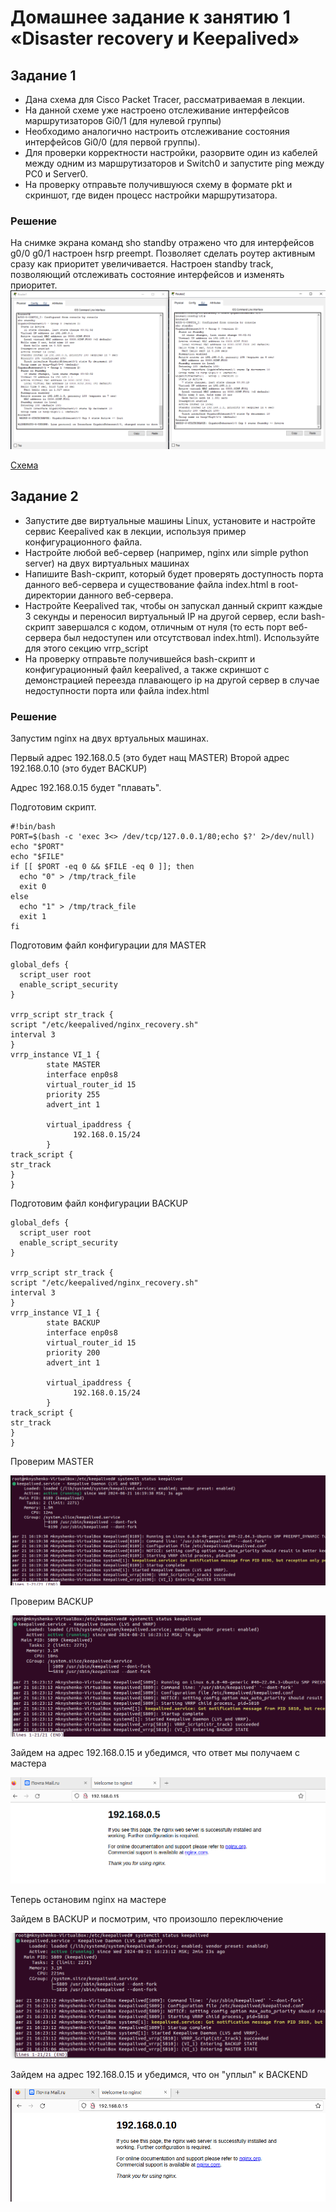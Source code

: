 # Домашнее задание к занятию 1 «Disaster recovery и Keepalived»
## Задание 1
* Дана схема для Cisco Packet Tracer, рассматриваемая в лекции.
* На данной схеме уже настроено отслеживание интерфейсов маршрутизаторов Gi0/1 (для нулевой группы)
* Необходимо аналогично настроить отслеживание состояния интерфейсов Gi0/0 (для первой группы).
* Для проверки корректности настройки, разорвите один из кабелей между одним из маршрутизаторов и Switch0 и запустите ping между PC0 и Server0.
* На проверку отправьте получившуюся схему в формате pkt и скриншот, где виден процесс настройки маршрутизатора.
### Решение
На снимке экрана команд sho standby отражено что для интерфейсов g0/0 g0/1 настроен hsrp preempt. Позволяет сделать роутер активным сразу как приоритет увеличивается.
Настроен standby track, позволяющий отслеживать состояние интерфейсов и изменять приоритет.
![cisco 1](task_1.PNG)

[Схема](task_1_cisco.pkt)

## Задание 2
* Запустите две виртуальные машины Linux, установите и настройте сервис Keepalived как в лекции, используя пример конфигурационного файла.
* Настройте любой веб-сервер (например, nginx или simple python server) на двух виртуальных машинах
* Напишите Bash-скрипт, который будет проверять доступность порта данного веб-сервера и существование файла index.html в root-директории данного веб-сервера.
* Настройте Keepalived так, чтобы он запускал данный скрипт каждые 3 секунды и переносил виртуальный IP на другой сервер, если bash-скрипт завершался с кодом, отличным от нуля (то есть порт веб-сервера был недоступен или отсутствовал index.html). Используйте для этого секцию vrrp_script
* На проверку отправьте получившейся bash-скрипт и конфигурационный файл keepalived, а также скриншот с демонстрацией переезда плавающего ip на другой сервер в случае недоступности порта или файла index.html
### Решение
Запустим nginx на двух вртуальных машинах.

Первый адрес 192.168.0.5 (это будет нащ MASTER)
Второй адрес 192.168.0.10 (это будет BACKUP)

Адрес 192.168.0.15 будет "плавать".

Подготовим скрипт.
```
#!bin/bash
PORT=$(bash -c 'exec 3<> /dev/tcp/127.0.0.1/80;echo $?' 2>/dev/null)
echo "$PORT"
echo "$FILE"
if [[ $PORT -eq 0 && $FILE -eq 0 ]]; then
  echo "0" > /tmp/track_file
  exit 0
else
  echo "1" > /tmp/track_file
  exit 1
fi
```
Подготовим файл конфигурации для MASTER
```
global_defs {
  script_user root
  enable_script_security
}

vrrp_script str_track {
script "/etc/keepalived/nginx_recovery.sh"
interval 3
}
vrrp_instance VI_1 {
        state MASTER
        interface enp0s8
        virtual_router_id 15
        priority 255
        advert_int 1

        virtual_ipaddress {
              192.168.0.15/24
        }
track_script {
str_track
}
}
```
Подготовим файл конфигурации BACKUP

```
global_defs {
  script_user root
  enable_script_security
}

vrrp_script str_track {
script "/etc/keepalived/nginx_recovery.sh"
interval 3
}
vrrp_instance VI_1 {
        state BACKUP
        interface enp0s8
        virtual_router_id 15
        priority 200
        advert_int 1

        virtual_ipaddress {
              192.168.0.15/24
        }
track_script {
str_track
}
}
```
Проверим MASTER

![мастер работает](status_master.png)

Проверим BACKUP

![бекап работает](start_backup.png)

Зайдем на адрес 192.168.0.15 и убедимся, что ответ мы получаем с мастера

![ответ с мастера](answer_master.png)

Теперь остановим nginx на мастере

Зайдем в BACKUP и посмотрим, что произошло переключение

![переключение](from_B_to_M.png)

Зайдем на адрес 192.168.0.15 и убедимся, что он "уплыл" к BACKEND

![уплыл](answer_backup.png)
